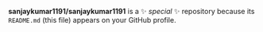 

<!--# 💫 About Me:
🎮 I’m currently working on:<br>A macOS app that speaks fluent DualSense—Adaptive Triggers, HD Rumble, motion sensors, and everything that makes PlayStation magic tick.<br><br>🧠 Also building for the web:<br>Crafting sleek, high-performance web apps using modern tech like React, Tailwind, and Node.js—because great UX shouldn’t be limited to native apps.<br><br>🤝 I’m looking to collaborate on:<br>Creative dev projects—whether it’s Swift-based macOS/iOS magic or full-stack web apps that solve real problems (or just look really cool).<br><br>🧩 I’m looking for help with:<br>Pushing the limits of DualSense controller support on macOS, and exploring serverless + edge computing to scale web apps like a breeze.<br><br>🌱 I’m currently learning:<br>Metal (Apple’s graphics API), advanced Swift patterns, and diving deeper into full-stack frameworks like Next.js and tRPC.<br><br>💬 Ask me about:<br>Making controllers vibrate just right, SwiftUI quirks, web animations that don’t feel like 2010, or building cross-platform tools.<br><br>⚡ Fun fact:<br>Built a site that looked better on a controller than a mouse. Weird flex? Maybe. Worth it? Definitely.


## 🌐 Socials:
[![Instagram](https://img.shields.io/badge/Instagram-%23E4405F.svg?logo=Instagram&logoColor=white)](https://instagram.com/xanxu) [![LinkedIn](https://img.shields.io/badge/LinkedIn-%230077B5.svg?logo=linkedin&logoColor=white)](https://linkedin.com/in/linkedin.com/in/sanjay-kumar-33b472369) [![email](https://img.shields.io/badge/Email-D14836?logo=gmail&logoColor=white)](mailto:sanjaybrox@gmail.com) 

# 💻 Tech Stack:
![C++](https://img.shields.io/badge/c++-%2300599C.svg?style=flat&logo=c%2B%2B&logoColor=white) ![Dart](https://img.shields.io/badge/dart-%230175C2.svg?style=flat&logo=dart&logoColor=white) ![C#](https://img.shields.io/badge/c%23-%23239120.svg?style=flat&logo=csharp&logoColor=white) ![Python](https://img.shields.io/badge/python-3670A0?style=flat&logo=python&logoColor=ffdd54) ![Java](https://img.shields.io/badge/java-%23ED8B00.svg?style=flat&logo=openjdk&logoColor=white) ![HTML5](https://img.shields.io/badge/html5-%23E34F26.svg?style=flat&logo=html5&logoColor=white) ![Google Cloud](https://img.shields.io/badge/GoogleCloud-%234285F4.svg?style=flat&logo=google-cloud&logoColor=white) ![Oracle](https://img.shields.io/badge/Oracle-F80000?style=flat&logo=oracle&logoColor=white) ![.Net](https://img.shields.io/badge/.NET-5C2D91?style=flat&logo=.net&logoColor=white) ![nVIDIA](https://img.shields.io/badge/cuda-000000.svg?style=flat&logo=nVIDIA&logoColor=green) ![ROS](https://img.shields.io/badge/ros-%230A0FF9.svg?style=flat&logo=ros&logoColor=white) ![Vue.js](https://img.shields.io/badge/vue.js-%2335495e.svg?style=flat&logo=vuedotjs&logoColor=%234FC08D) ![Apache Airflow](https://img.shields.io/badge/Apache%20Airflow-017CEE?style=flat&logo=Apache%20Airflow&logoColor=white) ![ApacheCassandra](https://img.shields.io/badge/cassandra-%231287B1.svg?style=flat&logo=apache-cassandra&logoColor=white) ![TOR](https://img.shields.io/badge/tor-%237E4798.svg?style=flat&logo=tor-project&logoColor=white) ![nVIDIA](https://img.shields.io/badge/nVIDIA-%2376B900.svg?style=flat&logo=nVIDIA&logoColor=white)
# 📊 GitHub Stats:
![](https://github-readme-stats.vercel.app/api?username=sanjaykumar1191&theme=shadow_blue&hide_border=false&include_all_commits=true&count_private=true)<br/>
![](https://nirzak-streak-stats.vercel.app/?user=sanjaykumar1191&theme=shadow_blue&hide_border=false)<br/>
![](https://github-readme-stats.vercel.app/api/top-langs/?username=sanjaykumar1191&theme=shadow_blue&hide_border=false&include_all_commits=true&count_private=true&layout=compact)

---
[![](https://visitcount.itsvg.in/api?id=sanjaykumar1191&icon=2&color=2)](https://visitcount.itsvg.in)

  ## 💰 You can help me by Donating
  [![BuyMeACoffee](https://img.shields.io/badge/Buy%20Me%20a%20Coffee-ffdd00?style=for-the-badge&logo=buy-me-a-coffee&logoColor=black)](https://buymeacoffee.com/9019277728) 

  
<!-- Proudly created with GPRM ( https://gprm.itsvg.in ) -->
**sanjaykumar1191/sanjaykumar1191** is a ✨ _special_ ✨ repository because its `README.md` (this file) appears on your GitHub profile.

